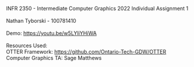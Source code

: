 INFR 2350 - Intermediate Computer Graphics 2022 
Individual Assignment 1
<br> <br>
Nathan Tyborski - 100781410
<br> <br>
Demo: https://youtu.be/w5LYliYHiWA
<br> <br>
Resources Used: <br>
OTTER Framework: https://github.com/Ontario-Tech-GDW/OTTER <br>
Computer Graphics TA: Sage Matthews
